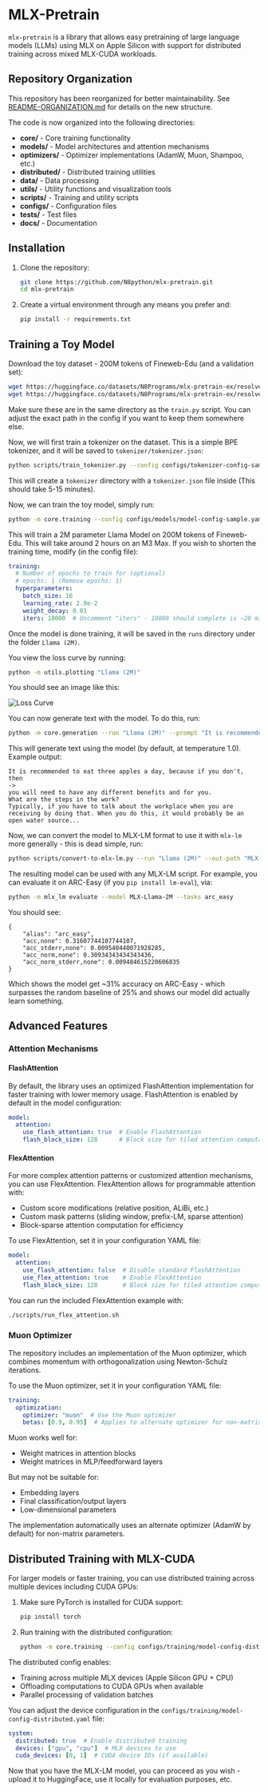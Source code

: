 # MLX-Pretrain

`mlx-pretrain` is a library that allows easy pretraining of large language models (LLMs) using MLX on Apple Silicon with support for distributed training across mixed MLX-CUDA workloads.

## Repository Organization

This repository has been reorganized for better maintainability. See [README-ORGANIZATION.md](README-ORGANIZATION.md) for details on the new structure.

The code is now organized into the following directories:
- **core/** - Core training functionality
- **models/** - Model architectures and attention mechanisms
- **optimizers/** - Optimizer implementations (AdamW, Muon, Shampoo, etc.)
- **distributed/** - Distributed training utilities
- **data/** - Data processing
- **utils/** - Utility functions and visualization tools
- **scripts/** - Training and utility scripts
- **configs/** - Configuration files
- **tests/** - Test files
- **docs/** - Documentation

## Installation

1. Clone the repository:
   ```bash
   git clone https://github.com/N8python/mlx-pretrain.git
   cd mlx-pretrain
   ```
2. Create a virtual environment through any means you prefer and:
    ```bash
    pip install -r requirements.txt
    ```

## Training a Toy Model

Download the toy dataset - 200M tokens of Fineweb-Edu (and a validation set):

```bash
wget https://huggingface.co/datasets/N8Programs/mlx-pretrain-ex/resolve/main/train.jsonl
wget https://huggingface.co/datasets/N8Programs/mlx-pretrain-ex/resolve/main/val.jsonl
```

Make sure these are in the same directory as the `train.py` script. You can adjust the exact path in the config if you want to keep them somewhere else.

Now, we will first train a tokenizer on the dataset. This is a simple BPE tokenizer, and it will be saved to `tokenizer/tokenizer.json`:

```bash
python scripts/train_tokenizer.py --config configs/tokenizer-config-sample.yaml
```

This will create a `tokenizer` directory with a `tokenizer.json` file inside (This should take 5-15 minutes).

Now, we can train the toy model, simply run:

```bash
python -m core.training --config configs/models/model-config-sample.yaml
```

This will train a 2M parameter Llama Model on 200M tokens of Fineweb-Edu. This will take around 2 hours on an M3 Max. If you wish to shorten the training time, modify (in the config file):

```yaml
training:
  # Number of epochs to train for (optional)
  # epochs: 1 (Remove epochs: 1)
  hyperparameters:
    batch_size: 16
    learning_rate: 2.0e-2
    weight_decay: 0.01
    iters: 10000  # Uncomment "iters" - 10000 should complete is ~20 minutes
```

Once the model is done training, it will be saved in the `runs` directory under the folder `Llama (2M)`. 

You view the loss curve by running:

```bash
python -m utils.plotting "Llama (2M)"
```

You should see an image like this:

![Loss Curve](README-assets/example-loss-llama-2m.png)

You can now generate text with the model. To do this, run:

```bash
python -m core.generation --run "Llama (2M)" --prompt "It is recommended to eat three apples a day, because if you don't, then "
```

This will generate text using the model (by default, at temperature 1.0). Example output:

```
It is recommended to eat three apples a day, because if you don't, then 
->
you will need to have any different benefits and for you.
What are the steps in the work?
Typically, if you have to talk about the workplace when you are receiving by doing that. When you do this, it would probably be an open water source...
```

Now, we can convert the model to MLX-LM format to use it with `mlx-lm` more generally - this is dead simple, run:

```bash
python scripts/convert-to-mlx-lm.py --run "Llama (2M)" --out-path "MLX-Llama-2M"
```

The resulting model can be used with any MLX-LM script. For example, you can evaluate it on ARC-Easy (if you `pip install lm-eval`), via:

```bash
python -m mlx_lm evaluate --model MLX-Llama-2M --tasks arc_easy
```

You should see:

```
{
    "alias": "arc_easy",
    "acc,none": 0.31607744107744107,
    "acc_stderr,none": 0.009540440071928285,
    "acc_norm,none": 0.30934343434343436,
    "acc_norm_stderr,none": 0.009484615220606835
}
```

Which shows the model get ~31% accuracy on ARC-Easy - which surpasses the random baseline of 25% and shows our model did actually learn something.

## Advanced Features

### Attention Mechanisms

#### FlashAttention

By default, the library uses an optimized FlashAttention implementation for faster training with lower memory usage. FlashAttention is enabled by default in the model configuration:

```yaml
model:
  attention:
    use_flash_attention: true  # Enable FlashAttention
    flash_block_size: 128      # Block size for tiled attention computation
```

#### FlexAttention

For more complex attention patterns or customized attention mechanisms, you can use FlexAttention. FlexAttention allows for programmable attention with:

- Custom score modifications (relative position, ALiBi, etc.)
- Custom mask patterns (sliding window, prefix-LM, sparse attention)
- Block-sparse attention computation for efficiency

To use FlexAttention, set it in your configuration YAML file:

```yaml
model:
  attention:
    use_flash_attention: false  # Disable standard FlashAttention
    use_flex_attention: true    # Enable FlexAttention
    flash_block_size: 128       # Block size for tiled attention computation
```

You can run the included FlexAttention example with:

```bash
./scripts/run_flex_attention.sh
```

### Muon Optimizer

The repository includes an implementation of the Muon optimizer, which combines momentum with orthogonalization using Newton-Schulz iterations.

To use the Muon optimizer, set it in your configuration YAML file:

```yaml
training:
  optimization:
    optimizer: "muon"  # Use the Muon optimizer
    betas: [0.9, 0.95]  # Applies to alternate optimizer for non-matrix params
```

Muon works well for:
- Weight matrices in attention blocks
- Weight matrices in MLP/feedforward layers

But may not be suitable for:
- Embedding layers
- Final classification/output layers
- Low-dimensional parameters

The implementation automatically uses an alternate optimizer (AdamW by default) for non-matrix parameters.

## Distributed Training with MLX-CUDA

For larger models or faster training, you can use distributed training across multiple devices including CUDA GPUs:

1. Make sure PyTorch is installed for CUDA support:
   ```bash
   pip install torch
   ```

2. Run training with the distributed configuration:
   ```bash
   python -m core.training --config configs/training/model-config-distributed.yaml
   ```

The distributed config enables:
- Training across multiple MLX devices (Apple Silicon GPU + CPU)
- Offloading computations to CUDA GPUs when available
- Parallel processing of validation batches

You can adjust the device configuration in the `configs/training/model-config-distributed.yaml` file:
```yaml
system:
  distributed: true  # Enable distributed training
  devices: ["gpu", "cpu"]  # MLX devices to use
  cuda_devices: [0, 1]  # CUDA device IDs (if available)
```

Now that you have the MLX-LM model, you can proceed as you wish - upload it to HuggingFace, use it locally for evaluation purposes, etc.